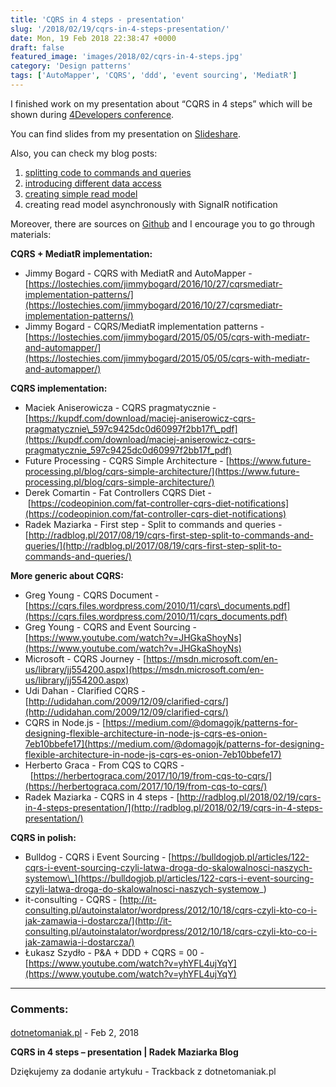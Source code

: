 ```yaml
---
title: 'CQRS in 4 steps - presentation'
slug: '/2018/02/19/cqrs-in-4-steps-presentation/'
date: Mon, 19 Feb 2018 22:38:47 +0000
draft: false
featured_image: 'images/2018/02/cqrs-in-4-steps.jpg'
category: 'Design patterns'
tags: ['AutoMapper', 'CQRS', 'ddd', 'event sourcing', 'MediatR']
---
```


I finished work on my presentation about “CQRS in 4 steps” which will be shown during [4Developers conference](https://4developers.org.pl/lecture.html#id=40702).

You can find slides from my presentation on [Slideshare](https://www.slideshare.net/RadosawMaziarka/cqrs-in-4-steps-93248806).

Also, you can check my blog posts:

 1.  [splitting code to commands and queries](http://radblog.pl/2017/08/19/cqrs-first-step-split-to-commands-and-queries/)
 2.  [introducing different data access](http://radblog.pl/2017/10/31/cqrs-second-step-different-data-access)
 3.  [creating simple read model](http://radblog.pl/en/2018/01/08/cqrs-third-step-simple-read-model/)
 4.  creating read model asynchronously with SignalR notification

Moreover, there are sources on [Github](https://github.com/rmaziarka/CQRS-4steps) and I encourage you to go through materials:

**CQRS + MediatR implementation:**

 *   Jimmy Bogard - CQRS with MediatR and AutoMapper - [https://lostechies.com/jimmybogard/2016/10/27/cqrsmediatr-implementation-patterns/](https://lostechies.com/jimmybogard/2016/10/27/cqrsmediatr-implementation-patterns/)
 *   Jimmy Bogard - CQRS/MediatR implementation patterns - [https://lostechies.com/jimmybogard/2015/05/05/cqrs-with-mediatr-and-automapper/](https://lostechies.com/jimmybogard/2015/05/05/cqrs-with-mediatr-and-automapper/)

**CQRS implementation:**

 *   Maciek Aniserowicza - CQRS pragmatycznie - [https://kupdf.com/download/maciej-aniserowicz-cqrs-pragmatycznie\_597c9425dc0d60997f2bb17f\_pdf](https://kupdf.com/download/maciej-aniserowicz-cqrs-pragmatycznie_597c9425dc0d60997f2bb17f_pdf)
 *   Future Processing - CQRS Simple Architecture - [https://www.future-processing.pl/blog/cqrs-simple-architecture/](https://www.future-processing.pl/blog/cqrs-simple-architecture/)
 *   Derek Comartin - Fat Controllers CQRS Diet - [https://codeopinion.com/fat-controller-cqrs-diet-notifications](https://codeopinion.com/fat-controller-cqrs-diet-notifications)
 *   Radek Maziarka - First step - Split to commands and queries - [http://radblog.pl/2017/08/19/cqrs-first-step-split-to-commands-and-queries/](http://radblog.pl/2017/08/19/cqrs-first-step-split-to-commands-and-queries/)

**More generic about CQRS:**

 *   Greg Young - CQRS Document - [https://cqrs.files.wordpress.com/2010/11/cqrs\_documents.pdf](https://cqrs.files.wordpress.com/2010/11/cqrs_documents.pdf)
 *   Greg Young - CQRS and Event Sourcing - [https://www.youtube.com/watch?v=JHGkaShoyNs](https://www.youtube.com/watch?v=JHGkaShoyNs)
 *   Microsoft - CQRS Journey - [https://msdn.microsoft.com/en-us/library/jj554200.aspx](https://msdn.microsoft.com/en-us/library/jj554200.aspx)
 *   Udi Dahan - Clarified CQRS - [http://udidahan.com/2009/12/09/clarified-cqrs/](http://udidahan.com/2009/12/09/clarified-cqrs/)
 *   CQRS in Node.js - [https://medium.com/@domagojk/patterns-for-designing-flexible-architecture-in-node-js-cqrs-es-onion-7eb10bbefe17](https://medium.com/@domagojk/patterns-for-designing-flexible-architecture-in-node-js-cqrs-es-onion-7eb10bbefe17)
 *   Herberto Graca - From CQS to CQRS -  [https://herbertograca.com/2017/10/19/from-cqs-to-cqrs/](https://herbertograca.com/2017/10/19/from-cqs-to-cqrs/)
 *   Radek Maziarka - CQRS in 4 steps - [http://radblog.pl/2018/02/19/cqrs-in-4-steps-presentation/](http://radblog.pl/2018/02/19/cqrs-in-4-steps-presentation/)

**CQRS in polish:**

 *   Bulldog - CQRS i Event Sourcing - [https://bulldogjob.pl/articles/122-cqrs-i-event-sourcing-czyli-latwa-droga-do-skalowalnosci-naszych-systemow\_](https://bulldogjob.pl/articles/122-cqrs-i-event-sourcing-czyli-latwa-droga-do-skalowalnosci-naszych-systemow_)
 *   it-consulting - CQRS - [http://it-consulting.pl/autoinstalator/wordpress/2012/10/18/cqrs-czyli-kto-co-i-jak-zamawia-i-dostarcza/](http://it-consulting.pl/autoinstalator/wordpress/2012/10/18/cqrs-czyli-kto-co-i-jak-zamawia-i-dostarcza/)
 *   Łukasz Szydło - P&A + DDD + CQRS = 00 - [https://www.youtube.com/watch?v=yhYFL4ujYqY](https://www.youtube.com/watch?v=yhYFL4ujYqY)

---
### Comments:
#### 
[dotnetomaniak.pl](https://dotnetomaniak.pl/CQRS-in-4-steps-presentation-Radek-Maziarka-Blog "") - <time datetime="2018-02-20 16:35:19">Feb 2, 2018</time>

**CQRS in 4 steps – presentation | Radek Maziarka Blog**

Dziękujemy za dodanie artykułu - Trackback z dotnetomaniak.pl
